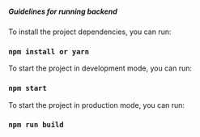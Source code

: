 ##### Guidelines for running backend #####

To install the project dependencies, you can run:

### `npm install or yarn`

To start the project in development mode, you can run:

### `npm start`

To start the project in production mode, you can run:

### `npm run build`
